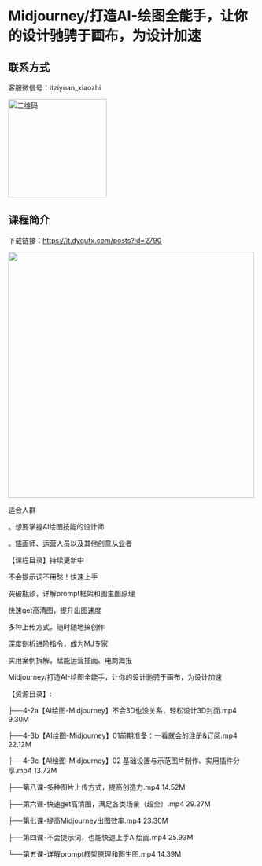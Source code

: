 # Midjourney/打造AI-绘图全能手，让你的设计驰骋于画布，为设计加速

## 联系方式

客服微信号：itziyuan_xiaozhi

<img src="https://ziyuanyun.oss-cn-guangzhou.aliyuncs.com/common/20240614073449/666b82192834a.jpg" width="200" height="200" alt="二维码">

## 课程简介

下载链接：https://it.dyqufx.com/posts?id=2790

<img src="https://ziyuanyun.oss-cn-guangzhou.aliyuncs.com/yun/20240515184318/664491c6c3fcc.jpg" width="500" alt="">

  适合人群

 。想要掌握Al绘图技能的设计师

 。插画师、运营人员以及其他创意从业者

 【课程目录】持续更新中

 不会提示词不用愁！快速上手

 突破瓶颈，详解prompt框架和图生图原理

 快速get高清图，提升出图速度

 多种上传方式，随时随地搞创作

 深度剖析进阶指令，成为MJ专家

 实用案例拆解，赋能运营插画、电商海报

 Midjourney/打造AI-绘图全能手，让你的设计驰骋于画布，为设计加速



 【资源目录】:

 ├──4-2a【AI绘图-Midjourney】不会3D也没关系，轻松设计3D封面.mp4 9.30M

 ├──4-3b【AI绘图-Midjourney】01前期准备：一看就会的注册&amp;订阅.mp4 22.12M

 ├──4-3c【AI绘图-Midjourney】02 基础设置与示范图片制作、实用插件分享.mp4 13.72M

 ├──第八课-多种图片上传方式，提高创造力.mp4 14.52M

 ├──第六课-快速get高清图，满足各类场景（超全）.mp4 29.27M

 ├──第七课-提高Midjourney出图效率.mp4 23.30M

 ├──第四课-不会提示词，也能快速上手AI绘画.mp4 25.93M

 └──第五课-详解prompt框架原理和图生图.mp4 14.39M

  